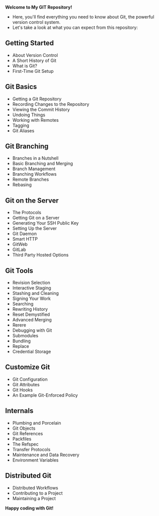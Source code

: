 **Welcome to My GIT Repository!**

- Here, you'll find everything you need to know about Git, the powerful version control system. 
- Let's take a look at what you can expect from this repository:

## Getting Started
- About Version Control
- A Short History of Git
- What is Git?
- First-Time Git Setup

## Git Basics
- Getting a Git Repository
- Recording Changes to the Repository
- Viewing the Commit History
- Undoing Things
- Working with Remotes
- Tagging
- Git Aliases

## Git Branching
- Branches in a Nutshell
- Basic Branching and Merging
- Branch Management
- Branching Workflows
- Remote Branches
- Rebasing

## Git on the Server
- The Protocols
- Getting Git on a Server
- Generating Your SSH Public Key
- Setting Up the Server
- Git Daemon
- Smart HTTP
- GitWeb
- GitLab
- Third Party Hosted Options

## Git Tools
- Revision Selection
- Interactive Staging
- Stashing and Cleaning
- Signing Your Work
- Searching
- Rewriting History
- Reset Demystified
- Advanced Merging
- Rerere
- Debugging with Git
- Submodules
- Bundling
- Replace
- Credential Storage

## Customize Git
- Git Configuration
- Git Attributes
- Git Hooks
- An Example Git-Enforced Policy

## Internals
- Plumbing and Porcelain
- Git Objects
- Git References
- Packfiles
- The Refspec
- Transfer Protocols
- Maintenance and Data Recovery
- Environment Variables

## Distributed Git
- Distributed Workflows
- Contributing to a Project
- Maintaining a Project

**Happy coding with Git!**